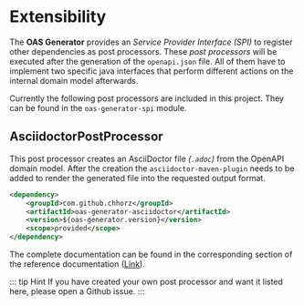 # Extensibility

The **OAS Generator** provides an _Service Provider Interface (SPI)_ to register other dependencies as post processors.
These *post processors* will be executed after the generation of the `openapi.json` file.
All of them have to implement two specific java interfaces that perform different actions on the internal domain model afterwards.

Currently the following post processors are included in this project.
They can be found in the `oas-generator-spi` module.

## AsciidoctorPostProcessor
This post processor creates an AsciiDoctor file _(`.adoc`)_ from the OpenAPI domain model.
After the creation the `asciidoctor-maven-plugin` needs to be added to render the generated file into the requested output format.

``` xml
<dependency>
    <groupId>com.github.chhorz</groupId>
    <artifactId>oas-generator-asciidoctor</artifactId>
    <version>${oas-generator.version}</version>
    <scope>provided</scope>
</dependency>
```
The complete documentation can be found in the corresponding section of the reference documentation ([Link](https://chhorz.github.io/oas-generator/docs/oas-generator.html#_asciidoctorpostprocessor)).

::: tip Hint
If you have created your own post processor and want it listed here, please open a Github issue.
:::

